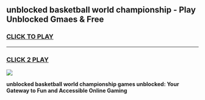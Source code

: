 
## unblocked basketball world championship - Play Unblocked Gmaes & Free
<h3>
<a href="https://news.freeplayer.one?title=unblocked_basketball_world_championship&ref=23F">CLICK TO PLAY</a></h3>
<hr>

<h3>
<a href="https://news.freeplayer.one?title=unblocked_basketball_world_championship&ref=23F">CLICK 2 PLAY</a>
  
</h3>

<a href="https://news.freeplayer.one?title=unblocked_basketball_world_championship&ref=23F/"><img src="https://clearcache.store/games.png"></a>


**unblocked basketball world championship games unblocked: Your Gateway to Fun and Accessible Online Gaming**
